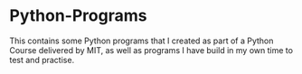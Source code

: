 # Python-Programs
This contains some Python programs that I created as part of a Python Course delivered by MIT, as well as programs I have build in my own time to test and practise.
